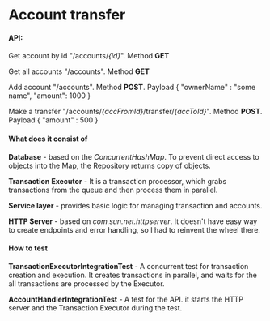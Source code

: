 # Account transfer
#### API: 
Get account by id "/accounts/_{id}_". Method **GET**

Get all accounts "/accounts". Method **GET**

Add account "/accounts". Method **POST**.  Payload { "ownerName" : "some name", "amount": 1000 }

Make a transfer "/accounts/_{accFromId}_/transfer/_{accToId}_". Method **POST**. Payload { "amount" : 500 }

#### What does it consist of

**Database** - based on the *ConcurrentHashMap*. To prevent direct access to objects into the Map, the Repository returns copy of objects.

**Transaction Executor** - It is a transaction processor, which grabs transactions from the queue and then process them in parallel. 

**Service layer** - provides basic logic for managing transaction and accounts.

**HTTP Server** - based on *com.sun.net.httpserver*. It doesn't have easy way to create endpoints and error handling, so I had to reinvent the wheel there.    

#### How to test

**TransactionExecutorIntegrationTest** - A concurrent test for transaction creation and execution.
It creates transactions in parallel, and waits for the all transactions are processed by the Executor.
 
**AccountHandlerIntegrationTest** - A test for the API. it starts the HTTP server and the Transaction Executor during the test. 
